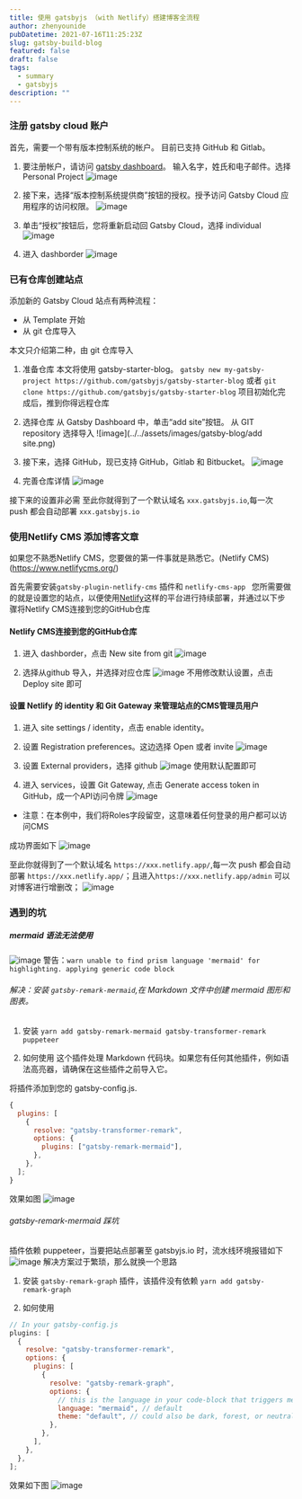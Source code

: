 ```yaml
---
title: 使用 gatsbyjs （with Netlify）搭建博客全流程
author: zhenyounide
pubDatetime: 2021-07-16T11:25:23Z
slug: gatsby-build-blog
featured: false
draft: false
tags:
  - summary
  - gatsbyjs
description: ""
---
```


### 注册 gatsby cloud 账户

首先，需要一个带有版本控制系统的帐户。 目前已支持 GitHub 和 Gitlab。

1. 要注册帐户，请访问 [gatsby dashboard](http://gatsbyjs.com/dashboard/signup "dashboard")。 输入名字，姓氏和电子邮件。选择 Personal Project
   ![image](../../assets/images/gatsby-blog/register.png)

2. 接下来，选择“版本控制系统提供商”按钮的授权。授予访问 Gatsby Cloud 应用程序的访问权限。
   ![image](../../assets/images/gatsby-blog/auth.png)

3. 单击“授权”按钮后，您将重新启动回 Gatsby Cloud，选择 individual
   ![image](../../assets/images/gatsby-blog/individual.png)

4. 进入 dashborder
   ![image](../../assets/images/gatsby-blog/dashborder.png)

### 已有仓库创建站点

添加新的 Gatsby Cloud 站点有两种流程：

- 从 Template 开始
- 从 git 仓库导入

本文只介绍第二种，由 git 仓库导入

1. 准备仓库
   本文将使用 gatsby-starter-blog。
   `gatsby new my-gatsby-project https://github.com/gatsbyjs/gatsby-starter-blog`
   或者
   `git clone https://github.com/gatsbyjs/gatsby-starter-blog`
   项目初始化完成后，推到你得远程仓库

2. 选择仓库
   从 Gatsby Dashboard 中，单击“add site”按钮。 从 GIT repository 选择导入
   ![image](../../assets/images/gatsby-blog/add site.png)

3. 接下来，选择 GitHub，现已支持 GitHub，Gitlab 和 Bitbucket。
   ![image](../../assets/images/gatsby-blog/github.png)

4. 完善仓库详情
   ![image](../../assets/images/gatsby-blog/github-detail.png)

接下来的设置非必需
至此你就得到了一个默认域名 `xxx.gatsbyjs.io`,每一次 push 都会自动部署 `xxx.gatsbyjs.io`

### 使用Netlify CMS 添加博客文章

如果您不熟悉Netlify CMS，您要做的第一件事就是熟悉它。(Netlify CMS) (https://www.netlifycms.org/)

首先需要安装`gatsby-plugin-netlify-cms` 插件和 `netlify-cms-app `
您所需要做的就是设置您的站点，以便使用[Netlify](https://www.netlify.com/)这样的平台进行持续部署，并通过以下步骤将Netlify CMS连接到您的GitHub仓库

#### Netlify CMS连接到您的GitHub仓库

1. 进入 dashborder，点击 New site from git
   ![image](../../assets/images/gatsby-blog/newSite.png)

2. 选择从github 导入，并选择对应仓库
   ![image](../../assets/images/gatsby-blog/selectgit.png)
   不用修改默认设置，点击 Deploy site 即可

#### 设置 Netlify 的 identity 和 Git Gateway 来管理站点的CMS管理员用户

1. 进入 site settings / identity，点击 enable identity。

2. 设置 Registration preferences。这边选择 Open 或者 invite
   ![image](../../assets/images/gatsby-blog/registration.png)

3. 设置 External providers，选择 github
   ![image](../../assets/images/gatsby-blog/gitprovide.png)
   使用默认配置即可

4. 进入 services，设置 Git Gateway, 点击 Generate access token in GitHub，成一个API访问令牌
   ![image](../../assets/images/gatsby-blog/service.png)

- 注意：在本例中，我们将Roles字段留空，这意味着任何登录的用户都可以访问CMS

成功界面如下
![image](../../assets/images/gatsby-blog/serviceOk.png)

至此你就得到了一个默认域名 `https://xxx.netlify.app/`,每一次 push 都会自动部署 `https://xxx.netlify.app/`；且进入`https://xxx.netlify.app/admin` 可以对博客进行增删改；
![image](../../assets/images/gatsby-blog/success.png)

### 遇到的坑

##### mermaid 语法无法使用

![image](../../assets/images/gatsby-blog/mermaid-error.png)
警告：`warn unable to find prism language 'mermaid' for highlighting. applying generic code block`

###### 解决：安装 `gatsby-remark-mermaid`,在 Markdown 文件中创建 mermaid 图形和图表。

1. 安装
   `yarn add gatsby-remark-mermaid gatsby-transformer-remark puppeteer`

2. 如何使用
   这个插件处理 Markdown 代码块。如果您有任何其他插件，例如语法高亮器，请确保在这些插件之前导入它。

将插件添加到您的 gatsby-config.js.

```js
{
  plugins: [
    {
      resolve: "gatsby-transformer-remark",
      options: {
        plugins: ["gatsby-remark-mermaid"],
      },
    },
  ];
}
```

效果如图
![image](../../assets/images/gatsby-blog/mermaid-success.png)

###### gatsby-remark-mermaid 踩坑

插件依赖 puppeteer，当要把站点部署至 gatsbyjs.io 时，流水线环境报错如下
![image](../../assets/images/gatsby-blog/cici-error.png)
解决方案过于繁琐，那么就换一个思路

1. 安装 `gatsby-remark-graph` 插件，该插件没有依赖
   `yarn add gatsby-remark-graph`

2. 如何使用

```js
// In your gatsby-config.js
plugins: [
  {
    resolve: "gatsby-transformer-remark",
    options: {
      plugins: [
        {
          resolve: "gatsby-remark-graph",
          options: {
            // this is the language in your code-block that triggers mermaid parsing
            language: "mermaid", // default
            theme: "default", // could also be dark, forest, or neutral
          },
        },
      ],
    },
  },
];
```

效果如下图
![image](../../assets/images/gatsby-blog/graph-success.png)
